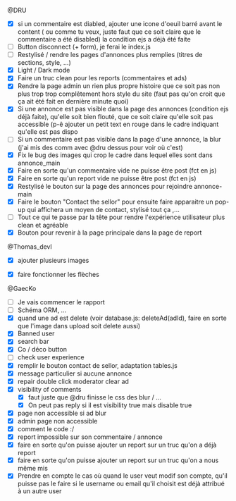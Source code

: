 @DRU 
* [X] si un commentaire est diabled, ajouter une icone d'oeuil barré avant le content ( ou comme tu veux, juste faut que ce soit claire que le commentaire a été disabled) la condition ejs a déjà été faite
* [ ] Button disconnect (+ form), je ferai le index.js
* [ ] Restylisé / rendre les pages d'annonces plus remplies (titres de sections, style, ...)
* [X] Light / Dark mode 
* [X] Faire un truc clean pour les reports (commentaires et ads)
* [X] Rendre la page admin un rien plus propre histoire que ce soit pas non plus trop trop complêtement hors style du site (faut pas qu'on croit que ça ait été fait en dernière minute quoi)
* [X] Si une annonce est pas visible dans la page des annonces (condition ejs déjà faite), qu'elle soit bien flouté, que ce soit claire qu'elle soit pas accessible (p-ê ajouter un petit text en rouge dans le cadre indiquant qu'elle est pas dispo
* [ ] Si un commentaire est pas visible dans la page d'une annonce, la blur (j'ai mis des comm avec @dru dessus pour voir où c'est)
* [X] Fix le bug des images qui crop le cadre dans lequel elles sont dans annonce_main
* [X] Faire en sorte qu'un commentaire vide ne puisse être post (fct en js)
* [X] Faire en sorte qu'un report vide ne puisse être post (fct en js)
* [X] Restylisé le bouton sur la page des annonces pour rejoindre annonce-main
* [X] Faire le bouton "Contact the sellor" pour ensuite faire apparaitre un pop-up qui affichera un moyen de contact, stylisé tout ça ,... 
* [ ] Tout ce qui te passe par la tête pour rendre l'expérience utilisateur plus clean et agréable
* [X] Bouton pour revenir à la page principale dans la page de report

@Thomas_devl 
* [X] ajouter plusieurs images 
* [X] faire fonctionner les flèches 


@GaecKo 
* [ ] Je vais commencer le rapport 
* [ ] Schéma ORM, ...
* [X] quand une ad est delete (voir database.js: deleteAd(adId), faire en sorte que l'image dans upload soit delete 
aussi)
* [X] Banned user
* [X] search bar
* [X] Co / déco button
* [ ] check user experience
* [X] remplir le bouton contact de sellor, adaptation tables.js
* [X] message particulier si aucune annonce
* [X] repair double click moderator clear ad
* [X] visibility of comments 
    * [X] faut juste que @dru finisse le css des blur / ...
    * [X] On peut pas reply si il est visibility true mais disable true
* [X] page non accessible si ad blur
* [X] admin page non accessible
* [X] comment le code :/
* [X] report impossible sur son commentaire / annonce
* [X] faire en sorte qu'on puisse ajouter un report sur un truc qu'on a déjà report
* [X] faire en sorte qu'on puisse ajouter un report sur un truc qu'on a nous même mis
* [X] Prendre en compte le cas où quand le user veut modif son compte, qu'il puisse pas le faire si le username ou email qu'il choisit est déjà attribué à un autre user

